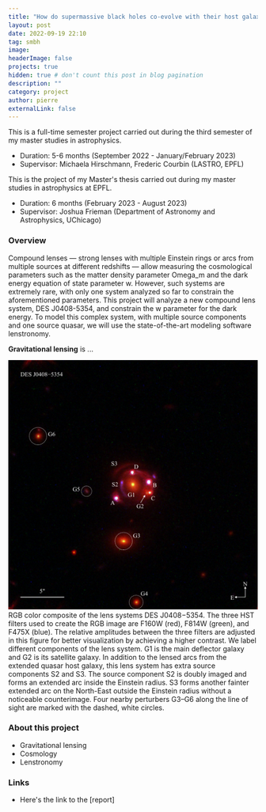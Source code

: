 ```yaml
---
title: "How do supermassive black holes co-evolve with their host galaxy – the perspective of cosmological simulations"
layout: post
date: 2022-09-19 22:10
tag: smbh
image:
headerImage: false
projects: true
hidden: true # don't count this post in blog pagination
description: ""
category: project
author: pierre
externalLink: false
---
```


This is a full-time semester project carried out during the third semester of my master studies in astrophysics. 
* Duration: 5-6 months (September 2022 - January/February 2023)
* Supervisor: Michaela Hirschmann, Frederic Courbin (LASTRO, EPFL) 

This is the project of my Master's thesis carried out during my master studies in astrophysics at EPFL. 
* Duration: 6 months (February 2023 - August 2023)
* Supervisor: Joshua Frieman (Department of Astronomy and Astrophysics, UChicago) 

### Overview

Compound lenses — strong lenses with multiple Einstein rings or arcs from multiple sources at different redshifts — allow measuring the cosmological parameters such as the matter density parameter Omega_m and the dark energy equation of state parameter w. However, such systems are extremely rare, with only one system analyzed so far to constrain the aforementioned parameters. This project will analyze a new compound lens system, DES J0408-5354, and constrain the w parameter for the dark energy. To model this complex system, with multiple source components and one source quasar, we will use the state-of-the-art modeling software lenstronomy.

**Gravitational lensing** is ...


<img class="image" src="/assets/images/DESlens.png" alt="Alt Text">
<figcaption class="caption"> RGB color composite of the lens systems DES J0408−5354. The three HST filters used to create the RGB image are F160W (red), F814W (green), and F475X (blue). The relative amplitudes between the three filters are adjusted in this figure for better visualization by achieving a higher contrast. We label different components of the lens system. G1 is the main deflector galaxy and G2 is its satellite galaxy. In addition to the lensed arcs from the extended quasar host galaxy, this lens system has extra source components S2 and S3. The source component S2 is doubly imaged and forms an extended arc inside the Einstein radius. S3 forms another fainter extended arc on the North-East outside the Einstein radius without a noticeable counterimage. Four nearby perturbers G3–G6 along the line of sight are marked with the dashed, white circles. </figcaption>


### About this project
* Gravitational lensing
* Cosmology
* Lenstronomy


### Links
* Here's the link to the [report] 
